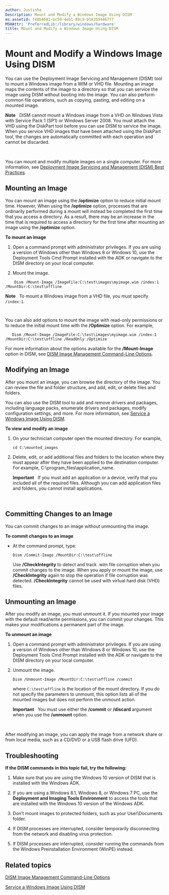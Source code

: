 ```yaml
---
author: Justinha
Description: Mount and Modify a Windows Image Using DISM
ms.assetid: f48b4681-bc59-4eb1-89c9-0163594467f7
MSHAttr: 'PreferredLib:/library/windows/hardware'
title: Mount and Modify a Windows Image Using DISM
---
```


# Mount and Modify a Windows Image Using DISM


You can use the Deployment Image Servicing and Management (DISM) tool to mount a Windows image from a WIM or VHD file. Mounting an image maps the contents of the image to a directory so that you can service the image using DISM without booting into the image. You can also perform common file operations, such as copying, pasting, and editing on a mounted image.

**Note**  
DISM cannot mount a Windows image from a VHD on Windows Vista with Service Pack 1 (SP1) or Windows Server 2008. You must attach the VHD using the DiskPart tool before you can use DISM to service the image. When you service VHD images that have been attached using the DiskPart tool, the changes are automatically committed with each operation and cannot be discarded.

 

You can mount and modify multiple images on a single computer. For more information, see [Deployment Image Servicing and Management (DISM) Best Practices](deployment-image-servicing-and-management--dism--best-practices.md).

## <span id="Mounting_an_Image"></span><span id="mounting_an_image"></span><span id="MOUNTING_AN_IMAGE"></span>Mounting an Image


You can mount an image using the **/optimize** option to reduce initial mount time. However, When using the **/optimize** option, processes that are ordinarily performed during a mount will instead be completed the first time that you access a directory. As a result, there may be an increase in the time that is required to access a directory for the first time after mounting an image using the **/optimize** option.

**To mount an image**

1.  Open a command prompt with administrator privileges. If you are using a version of Windows other than Windows 8 or Windows 10, use the Deployment Tools Cmd Prompt installed with the ADK or navigate to the DISM directory on your local computer.

2.  Mount the image.

```
    Dism /Mount-Image /ImageFile:C:\test\images\myimage.wim /index:1 /MountDir:C:\test\offline
```

**Note**  
    To mount a Windows image from a VHD file, you must specify `/index:1`.

     

   You can also add options to mount the image with read-only permissions or to reduce the initial mount time with the **/Optimize** option. For example,

 ```
    Dism /Mount-Image /ImageFile:C:\test\images\myimage.wim /index:1 /MountDir:C:\test\offline /ReadOnly /Optimize
 ```

   For more information about the options available for the **/Mount-Image** option in DISM, see [DISM Image Management Command-Line Options](dism-image-management-command-line-options-s14.md).

## <span id="Modifying_an_Image"></span><span id="modifying_an_image"></span><span id="MODIFYING_AN_IMAGE"></span>Modifying an Image


After you mount an image, you can browse the directory of the image. You can review the file and folder structure, and add, edit, or delete files and folders.

You can also use the DISM tool to add and remove drivers and packages, including language packs, enumerate drivers and packages, modify configuration settings, and more. For more information, see [Service a Windows Image Using DISM](service-a-windows-image-using-dism.md).

**To view and modify an image**

1.  On your technician computer open the mounted directory. For example,

    ``` syntax
    cd C:\mounted_images
    ```

2.  Delete, edit, or add additional files and folders to the location where they must appear after they have been applied to the destination computer. For example, C:\\program\_files\\application\_name.

    **Important**  
    If you must add an application or a device, verify that you included all of the required files. Although you can add application files and folders, you cannot install applications.

     

## <span id="Committing_Changes_to_an_Image"></span><span id="committing_changes_to_an_image"></span><span id="COMMITTING_CHANGES_TO_AN_IMAGE"></span>Committing Changes to an Image


You can commit changes to an image without unmounting the image.

**To commit changes to an image**

-   At the command prompt, type:

    ``` syntax
    Dism /Commit-Image /MountDir:C:\test\offline
    ```

    Use **/CheckIntegrity** to detect and track .wim file corruption when you commit changes to the image. When you apply or mount the image, use **/CheckIntegrity** again to stop the operation if file corruption was detected. **/CheckIntegrity** cannot be used with virtual hard disk (VHD) files.

## <span id="Unmounting_an_Image"></span><span id="unmounting_an_image"></span><span id="UNMOUNTING_AN_IMAGE"></span>Unmounting an Image


After you modify an image, you must unmount it. If you mounted your image with the default read/write permissions, you can commit your changes. This makes your modifications a permanent part of the image.

**To unmount an image**

1.  Open a command prompt with administrator privileges. If you are using a version of Windows other than Windows 8 or Windows 10, use the Deployment Tools Cmd Prompt installed with the ADK or navigate to the DISM directory on your local computer.


2.  Unmount the image.

    ``` syntax
    Dism /Unmount-Image /MountDir:C:\test\offline /commit
    ```

    where `C:\test\offline` is the location of the mount directory. If you do not specify the parameters to unmount, this option lists all of the mounted images but does not perform the unmount action.

    **Important**  
    You must use either the **/commit** or **/discard** argument when you use the **/unmount** option.

     

After modifying an image, you can apply the image from a network share or from local media, such as a CD/DVD or a USB flash drive (UFD).

## <span id="Troubleshooting"></span><span id="troubleshooting"></span><span id="TROUBLESHOOTING"></span>Troubleshooting


**If the DISM commands in this topic fail, try the following:**

1.  Make sure that you are using the Windows 10 version of DISM that is installed with the Windows ADK.

2.  If you are using a Windows 8.1, Windows 8, or Windows 7 PC, use the **Deployment and Imaging Tools Environment** to access the tools that are installed with the Windows 10 version of the Windows ADK.

3.  Don’t mount images to protected folders, such as your User\\Documents folder.

4.  If DISM processes are interrupted, consider temporarily disconnecting from the network and disabling virus protection.

5.  If DISM processes are interrupted, consider running the commands from the Windows Preinstallation Environment (WinPE) instead.

## <span id="related_topics"></span>Related topics


[DISM Image Management Command-Line Options](dism-image-management-command-line-options-s14.md)

[Service a Windows Image Using DISM](service-a-windows-image-using-dism.md)

 

 






